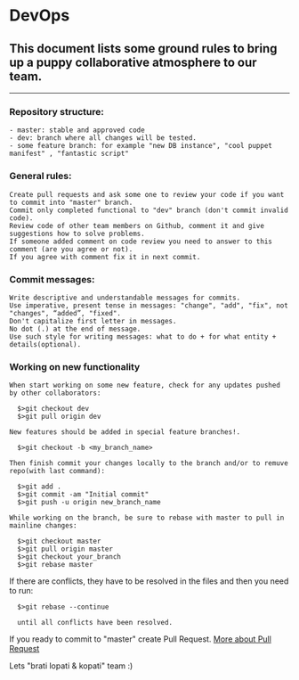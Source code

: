 # DevOps

## This document lists some ground rules to bring up a puppy collaborative atmosphere to our team.
---
### Repository structure:
    - master: stable and approved code
    - dev: branch where all changes will be tested. 
    - some feature branch: for example "new DB instance", "cool puppet manifest" , "fantastic script"   

### General rules:

    Create pull requests and ask some one to review your code if you want to commit into "master" branch.
    Commit only completed functional to "dev" branch (don't commit invalid code).
    Review code of other team members on Github, comment it and give suggestions how to solve problems.
    If someone added comment on code review you need to answer to this comment (are you agree or not).
    If you agree with comment fix it in next commit.

### Commit messages:

    Write descriptive and understandable messages for commits.
    Use imperative, present tense in messages: "change", "add", "fix", not "changes", “added”, "fixed".
    Don't capitalize first letter in messages.
    No dot (.) at the end of message.
    Use such style for writing messages: what to do + for what entity + details(optional). 

### Working on new functionality

    When start working on some new feature, check for any updates pushed by other collaborators:

      $>git checkout dev
      $>git pull origin dev

    New features should be added in special feature branches!. 

      $>git checkout -b <my_branch_name>

    Then finish commit your changes locally to the branch and/or to remuve repo(with last command):

      $>git add .
      $>git commit -am "Initial commit"
      $>git push -u origin new_branch_name

    While working on the branch, be sure to rebase with master to pull in mainline changes:

      $>git checkout master
      $>git pull origin master
      $>git checkout your_branch
      $>git rebase master

   If there are conflicts, they have to be resolved in the files and then you need to run:

      $>git rebase --continue

      until all conflicts have been resolved.
   
   If you ready to commit to "master" create Pull Request. [More about Pull Request](https://github.com/yangsu/pull-request-tutorial/blob/master/Readme.md)

Lets "brati lopati & kopati" team :)

